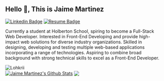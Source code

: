 ## Hello 👋, This is Jaime Martinez
[![Linkedin Badge](https://img.shields.io/badge/-LinkedIn?style=flat&logo=jemn21819&logoColor=white&link=https://www.linkedin.com/in/jaime-martinez-9a765a185/)](https://www.linkedin.com/in/jaime-martinez-9a765a185/)
[![Resume Badge](https://badgen.net/badge/My/Resume/blue?icon=atom)](https://drive.google.com/file/d/17hDx5Wcuf8MD8Q5nZVHOZFpiIK52MP4o/view?usp=sharingg)

<p align='left'>Currently a student at Holberton School, spiring to become a Full-Stack Web Developer. Interested in Front-End Developing and provide high-impact web solutions for diverse industry organizations. Skilled in designing, developing and testing multiple web-based applications incorporating a range of technologies. Aspiring to combine broad background with strong technical skills to excel as a Front-End Developer.</p>
<div>
<img src=https://komarev.com/ghpvc/?username=Lohkrii alt=Lohkrii />
</div>

<a href="https://github-readme-stats.sabesansathananthan.vercel.app/api?username=jemn21819&show_icons=true&hide_border=true&count_private=true&include_all_commits=true&theme=radical">
<img align="center" alt="Jaime Martinez's Github Stats" src="https://github-readme-stats.sabesansathananthan.vercel.app/api?username=jemn21819&show_icons=true&hide_border=true&count_private=true&include_all_commits=true&theme=radical" /></a>
<a href="https://github-readme-stats.sabesansathananthan.vercel.app/api/top-langs/?username=jemn21819&layout=compact&theme=radical">
  <img align="center" src="https://github-readme-stats.sabesansathananthan.vercel.app/api/top-langs/?username=jemn21819&layout=compact&theme=radical" />
</a>
